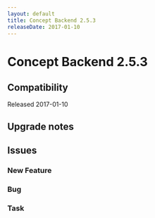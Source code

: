 ```yaml
---
layout: default
title: Concept Backend 2.5.3
releaseDate: 2017-01-10
---
```

<div class="jumbotron">
    <h1>Concept Backend 2.5.3</h1>    
    <h2>Compatibility</h2>
    <ul>
    </ul>
</div>

Released 2017-01-10



## Upgrade notes  
         



## Issues  


### New Feature 



### Bug 



### Task 



